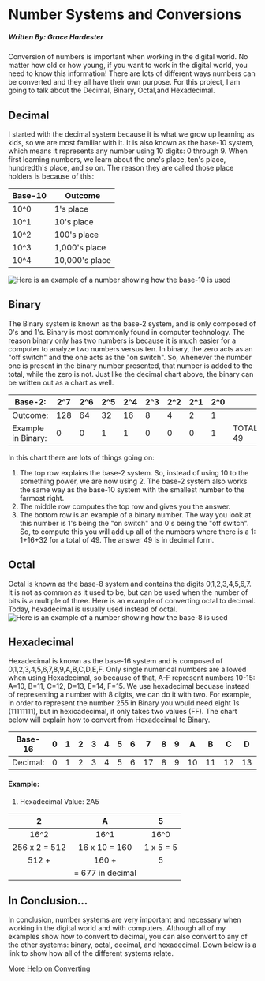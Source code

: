 # Number Systems and Conversions

##### Written By: Grace Hardester

Conversion of numbers is important when working in the digital world. No matter how old or how young, if you want to work in the digital world, you need to know this information! There are lots of different ways numbers can be converted and they all have their own purpose. For this project, I am going to talk about the Decimal, Binary, Octal,and Hexadecimal.  

## Decimal

I started with the decimal system because it is what we grow up learning as kids, so we are most familiar with it. It is also known as the base-10 system, which means it represents any number using 10 digits: 0 through 9. When first learning numbers, we learn about the one's place, ten's place, hundredth's place, and so on. The reason they are called those place holders is because of this: 


| Base-10 | Outcome          |
|---------|------------------|
|   10^0  |   1's place      | 
|   10^1  |   10's place     | 
|   10^2  |   100's place    |  
|   10^3  |   1,000's place  | 
|   10^4  |   10,000's place |

![Here is an example of a number showing how the base-10 is used](https://slideplayer.com/slide/6839307/23/images/4/Decimal+Numbering+System.jpg)

## Binary
The Binary system is known as the base-2 system, and is only composed of 0's and 1's. Binary is most commonly found in computer technology. The reason binary only has two numbers is because it is much easier for a computer to analyze two numbers versus ten. In binary, the zero acts as an "off switch" and the one acts as the "on switch". So, whenever the number one is present in the binary number presented, that number is added to the total, while the zero is not. Just like the decimal chart above, the binary can be written out as a chart as well. 

| Base-2:             | 2^7 | 2^6 | 2^5 | 2^4 | 2^3 | 2^2 | 2^1 | 2^0 |           |
|---------------------|-----|-----|-----|-----|-----|-----|-----|-----|-----------|
| Outcome:            | 128 | 64  | 32  | 16  | 8   | 4   | 2   | 1   |           |
| Example in Binary:  | 0   | 0   | 1   | 1   | 0   | 0   | 0   | 1   | TOTAL: 49 |

In this chart there are lots of things going on:
1. The top row explains the base-2 system. So, instead of using 10 to the something power, we are now using 2. The base-2 system also works the same way as the base-10 system with the smallest number to the farmost right. 
2. The middle row computes the top row and gives you the answer.
3. The bottom row is an example of a binary number. The way you look at this number is 1's being the "on switch" and 0's being the "off switch". So, to compute this you will add up all of the numbers where there is a 1: 1+16+32 for a total of 49. The answer 49 is in decimal form. 

## Octal
Octal is known as the base-8 system and contains the digits 0,1,2,3,4,5,6,7. It is not as common as it used to be, but can be used when the number of bits is a multiple of three. Here is an example of converting octal to decimal. Today, hexadecimal is usually used instead of octal.
![Here is an example of a number showing how the base-8 is used](https://media.geeksforgeeks.org/wp-content/uploads/octToDec.png)

## Hexadecimal
Hexadecimal is known as the base-16 system and is composed of 0,1,2,3,4,5,6,7,8,9,A,B,C,D,E,F. Only single numerical numbers are allowed when using Hexadecimal, so because of that, A-F represent numbers 10-15: A=10, B=11, C=12, D=13, E=14, F=15. We use hexadecimal becuase instead of representing a number with 8 digits, we can do it with two. For example, in order to represent the number 255 in Binary you would need eight 1s (11111111), but in hexicadecimal, it only takes two values (FF). The chart below will explain how to convert from Hexadecimal to Binary.

| Base-16  | 0 | 1 | 2 | 3 | 4 | 5 | 6 | 7  | 8 | 9 | A  | B  | C  | D  | E  | F  |
|----------|---|---|---|---|---|---|---|----|---|---|----|----|----|----|----|----|
| Decimal: | 0 | 1 | 2 | 3 | 4 | 5 | 6 | 17 | 8 | 9 | 10 | 11 | 12 | 13 | 14 | 15 |

#### Example:
1. Hexadecimal Value: 2A5

|       2       |         A        |     5     |
|:-------------:|:----------------:|:---------:|
|      16^2     |       16^1       |    16^0   |
| 256 x 2 = 512 |   16 x 10 = 160  | 1 x 5 = 5 |
|     512 +     |      160 +       |     5     |
|               | = 677 in decimal |           |



## In Conclusion...
In conclusion, number systems are very important and necessary when working in the digital world and with computers. Although all of my examples show how to convert to decimal, you can also convert to any of the other systems: binary, octal, decimal, and hexadecimal. Down below is a link to show how all of the different systems relate. 

[More Help on Converting](https://www.tutorialspoint.com/computer_logical_organization/number_system_conversion.htm)
